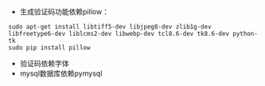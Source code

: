 - 生成验证码功能依赖pillow：
```
sudo apt-get install libtiff5-dev libjpeg8-dev zlib1g-dev libfreetype6-dev liblcms2-dev libwebp-dev tcl8.6-dev tk8.6-dev python-tk
sudo pip install pillow
```
- 验证码依赖字体
- mysql数据库依赖pymysql
